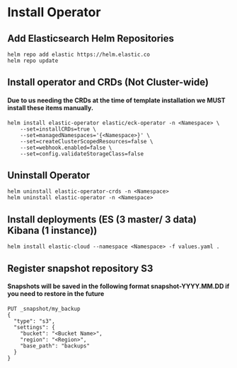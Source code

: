 # Install Operator
## Add Elasticsearch Helm Repositories
```
helm repo add elastic https://helm.elastic.co
helm repo update
```

## Install operator and CRDs (Not Cluster-wide)
#### Due to us needing the CRDs at the time of template installation we MUST install these items manually.
```
helm install elastic-operator elastic/eck-operator -n <Namespace> \
    --set=installCRDs=true \
    --set=managedNamespaces='{<Namespace>}' \
    --set=createClusterScopedResources=false \
    --set=webhook.enabled=false \
    --set=config.validateStorageClass=false
```

## Uninstall Operator
```
helm uninstall elastic-operator-crds -n <Namespace>
helm uninstall elastic-operator -n <Namespace>
```

## Install deployments (ES (3 master/ 3 data) Kibana (1 instance))
```
helm install elastic-cloud --namespace <Namespace> -f values.yaml .
```

## Register snapshot repository S3
#### Snapshots will be saved in the following format snapshot-YYYY.MM.DD if you need to restore in the future
```
PUT _snapshot/my_backup
{
  "type": "s3",
  "settings": {
    "bucket": "<Bucket Name>",
    "region": "<Region>",
    "base_path": "backups"
  }
}
```